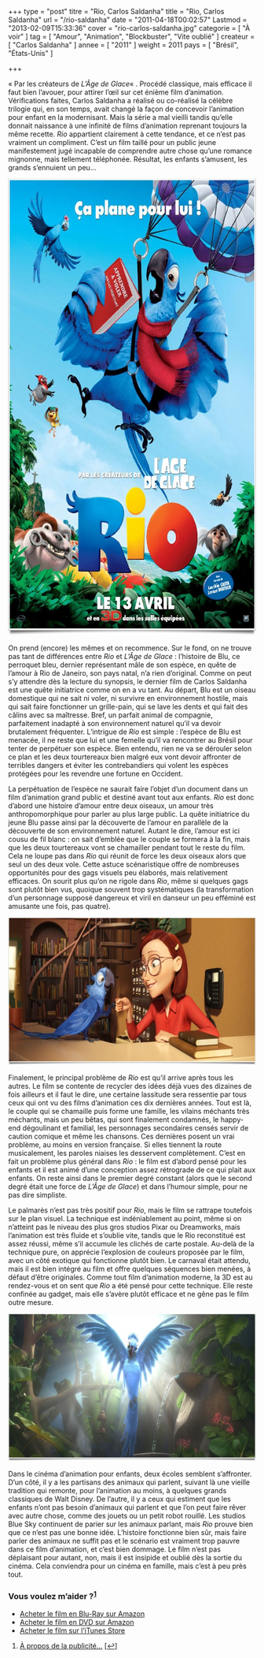 +++
type = "post"
titre = "Rio, Carlos Saldanha"
title = "Rio, Carlos Saldanha"
url = "/rio-saldanha"
date = "2011-04-18T00:02:57"
Lastmod = "2013-02-09T15:33:36"
cover = "rio-carlos-saldanha.jpg"
categorie = [ "À voir" ]
tag = [ "Amour", "Animation", "Blockbuster", "Vite oublié" ]
createur = [ "Carlos Saldanha" ]
annee = [ "2011" ]
weight = 2011
pays = [ "Brésil", "États-Unis" ]

+++

<p>&laquo;&nbsp;Par les créateurs de <em>L&rsquo;Âge de Glace</em>&laquo;&nbsp;. Procédé classique, mais efficace il faut bien l&rsquo;avouer, pour attirer l&rsquo;œil sur cet énième film d&rsquo;animation. Vérifications faites, Carlos Saldanha a réalisé ou co-réalisé la célèbre trilogie qui, en son temps, avait changé la façon de concevoir l&rsquo;animation pour enfant en la modernisant. Mais la série a mal vieilli tandis qu&rsquo;elle donnait naissance à une infinité de films d&rsquo;animation reprenant toujours la même recette. <em>Rio</em> appartient clairement à cette tendance, et ce n&rsquo;est pas vraiment un compliment. C&rsquo;est un film taillé pour un public jeune manifestement jugé incapable de comprendre autre chose qu&rsquo;une romance mignonne, mais tellement téléphonée. Résultat, les enfants s&rsquo;amusent, les grands s&rsquo;ennuient un peu…</p>
<div style="text-align: center;"><a href="http://www.allocine.fr/film/fichefilm_gen_cfilm=146550.html"><img class="aligncenter" src="rio-saldanha.jpeg" border="0" alt="Rio saldanha" width="690" height="927" /></a></div>
<p>On prend (encore) les mêmes et on recommence. Sur le fond, on ne trouve pas tant de différences entre <em>Rio</em> et <em>L&rsquo;Âge de Glace</em> : l&rsquo;histoire de Blu, ce perroquet bleu, dernier représentant mâle de son espèce, en quête de l&rsquo;amour à Rio de Janeiro, son pays natal, n&rsquo;a rien d&rsquo;original. Comme on peut s&rsquo;y attendre dès la lecture du synopsis, le dernier film de Carlos Saldanha est une quête initiatrice comme on en a vu tant. Au départ, Blu est un oiseau domestique qui ne sait ni voler, ni survivre en environnement hostile, mais qui sait faire fonctionner un grille-pain, qui se lave les dents et qui fait des câlins avec sa maîtresse. Bref, un parfait animal de compagnie, parfaitement inadapté à son environnement naturel qu&rsquo;il va devoir brutalement fréquenter. L&rsquo;intrigue de <em>Rio</em> est simple : l&rsquo;espèce de Blu est menacée, il ne reste que lui et une femelle qu&rsquo;il va rencontrer au Brésil pour tenter de perpétuer son espèce. Bien entendu, rien ne va se dérouler selon ce plan et les deux tourtereaux bien malgré eux vont devoir affronter de terribles dangers et éviter les contrebandiers qui volent les espèces protégées pour les revendre une fortune en Occident.</p>
<p>La perpétuation de l&rsquo;espèce ne saurait faire l&rsquo;objet d&rsquo;un document dans un film d&rsquo;animation grand public et destiné avant tout aux enfants. <em>Rio</em> est donc d&rsquo;abord une histoire d&rsquo;amour entre deux oiseaux, un amour très anthropomorphique pour parler au plus large public. La quête initiatrice du jeune Blu passe ainsi par la découverte de l&rsquo;amour en parallèle de la découverte de son environnement naturel. Autant le dire, l&rsquo;amour est ici cousu de fil blanc : on sait d&rsquo;emblée que le couple se formera à la fin, mais que les deux tourtereaux vont se chamailler pendant tout le reste du film. Cela ne loupe pas dans <em>Rio</em> qui réunit de force les deux oiseaux alors que seul un des deux vole. Cette astuce scénaristique offre de nombreuses opportunités pour des gags visuels peu élaborés, mais relativement efficaces. On sourit plus qu&rsquo;on ne rigole dans <em>Rio</em>, même si quelques gags sont plutôt bien vus, quoique souvent trop systématiques (la transformation d&rsquo;un personnage supposé dangereux et viril en danseur un peu efféminé est amusante une fois, pas quatre).</p>
<div style="text-align: center;"><img class="aligncenter" src="saldanha-rio.jpeg" border="0" alt="Saldanha rio" width="690" height="300" /></div>
<p>Finalement, le principal problème de <em>Rio</em> est qu&rsquo;il arrive après tous les autres. Le film se contente de recycler des idées déjà vues des dizaines de fois ailleurs et il faut le dire, une certaine lassitude sera ressentie par tous ceux qui ont vu des films d&rsquo;animation ces dix dernières années. Tout est là, le couple qui se chamaille puis forme une famille, les vilains méchants très méchants, mais un peu bêtas, qui sont finalement condamnés, le happy-end dégoulinant et familial, les personnages secondaires censés servir de caution comique et même les chansons. Ces dernières posent un vrai problème, au moins en version française. Si elles tiennent la route musicalement, les paroles niaises les desservent complètement. C&rsquo;est en fait un problème plus général dans <em>Rio</em> : le film est d&rsquo;abord pensé pour les enfants et il est animé d&rsquo;une conception assez rétrograde de ce qui plait aux enfants. On reste ainsi dans le premier degré constant (alors que le second degré était une force de <em>L&rsquo;Âge de Glace</em>) et dans l&rsquo;humour simple, pour ne pas dire simpliste.</p>
<p>Le palmarès n&rsquo;est pas très positif pour <em>Rio</em>, mais le film se rattrape toutefois sur le plan visuel. La technique est indéniablement au point, même si on n&rsquo;atteint pas le niveau des plus gros studios Pixar ou Dreamworks, mais l&rsquo;animation est très fluide et s&rsquo;oublie vite, tandis que le Rio reconstitué est assez réussi, même s&rsquo;il accumule les clichés de carte postale. Au-delà de la technique pure, on apprécie l&rsquo;explosion de couleurs proposée par le film, avec un côté exotique qui fonctionne plutôt bien. Le carnaval était attendu, mais il est bien intégré au film et offre quelques séquences bien menées, à défaut d&rsquo;être originales. Comme tout film d&rsquo;animation moderne, la 3D est au rendez-vous et on sent que <em>Rio</em> a été pensé pour cette technique. Elle reste confinée au gadget, mais elle s&rsquo;avère plutôt efficace et ne gêne pas le film outre mesure.</p>
<div style="text-align: center;"><img class="aligncenter" src="rio-animation.jpeg" border="0" alt="Rio animation" width="690" height="300" /></div>
<p>Dans le cinéma d&rsquo;animation pour enfants, deux écoles semblent s&rsquo;affronter. D&rsquo;un côté, il y a les partisans des animaux qui parlent, suivant là une vieille tradition qui remonte, pour l&rsquo;animation au moins, à quelques grands classiques de Walt Disney. De l&rsquo;autre, il y a ceux qui estiment que les enfants n&rsquo;ont pas besoin d&rsquo;animaux qui parlent et que l&rsquo;on peut faire rêver avec autre chose, comme des jouets ou un petit robot rouillé. Les studios Blue Sky continuent de parier sur les animaux parlant, mais <em>Rio</em> prouve bien que ce n&rsquo;est pas une bonne idée. L&rsquo;histoire fonctionne bien sûr, mais faire parler des animaux ne suffit pas et le scénario est vraiment trop pauvre dans ce film d&rsquo;animation, et c&rsquo;est bien dommage. Le film n&rsquo;est pas déplaisant pour autant, non, mais il est insipide et oublié dès la sortie du cinéma. Cela conviendra pour un cinéma en famille, mais c&rsquo;est à peu près tout.</p>
<div class="amazon">
<h3>Vous voulez m&rsquo;aider ?<sup><a href="#footnote_0_4739" id="identifier_0_4739" class="footnote-link footnote-identifier-link" title="&Agrave; propos de la publicit&eacute;&hellip;">1</a></sup></h3>
<ul>
<li><a href="http://www.amazon.fr/gp/product/B004UPIDGY/ref=as_li_ss_tl?ie=UTF8&tag=leblogdenic07-21&linkCode=as2&camp=1642&creative=19458&creativeASIN=B004UPIDGY">Acheter le film en Blu-Ray sur Amazon</a></li>
<li><a href="http://www.amazon.fr/gp/product/B004UPIDDC/ref=as_li_ss_tl?ie=UTF8&tag=leblogdenic07-21&linkCode=as2&camp=1642&creative=19458&creativeASIN=B004UPIDDC">Acheter le film en DVD sur Amazon</a></li>
<li><a href="http://itunes.apple.com/fr/movie/rio-2011/id438417222">Acheter le film sur l&rsquo;iTunes Store</a></li>
</ul>
</div>
<ol class="footnotes"><li id="footnote_0_4739" class="footnote"><a href="http://voiretmanger.fr/soutien/">À propos de la publicité…</a> [<a href="#identifier_0_4739" class="footnote-link footnote-back-link">&#8617;</a>]</li></ol>
